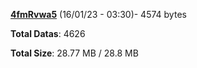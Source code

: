 [**4fmRvwa5**](/data/4fmRvwa5.txt) (16/01/23 - 03:30)- 4574 bytes

**Total Datas**: 4626

**Total Size**: 28.77 MB / 28.8 MB